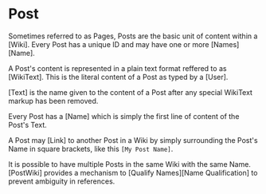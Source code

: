 Post
====

Sometimes referred to as Pages, Posts are the basic unit of content within a
[Wiki].  Every Post has a unique ID and may have one or more [Names][Name].

A Post's content is represented in a plain text format reffered to as
[WikiText].  This is the literal content of a Post as typed by a [User].

[Text] is the name given to the content of a Post after any special WikiText
markup has been removed.

Every Post has a [Name] which is simply the first line of content of the Post's
Text.

A Post may [Link] to another Post in a Wiki by simply surrounding the Post's
Name in square brackets, like this `[My Post Name]`.

It is possible to have multiple Posts in the same Wiki with the same Name.
[PostWiki] provides a mechanism to [Qualify Names][Name Qualification] to
prevent ambiguity in references.
